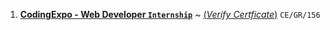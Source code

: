1. [**CodingExpo - Web Developer `Internship`**](https://git.arsh.dev/arshsahzad/Certificates/src/main/CodingExpo/01.pdf) ~ [(_Verify Certficate_)](https://codingexpo.org/internship/verify.php) `CE/GR/156`
